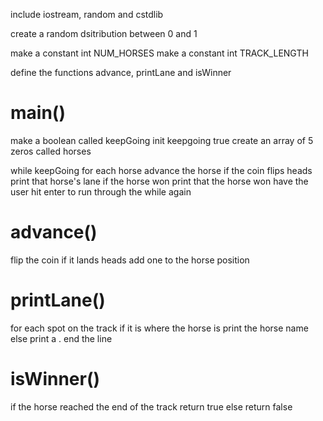 include iostream, random and cstdlib

create a random dsitribution between 0 and 1

make a constant int NUM_HORSES
make a constant int TRACK_LENGTH

define the functions advance, printLane and isWinner

# main()

make a boolean called keepGoing
init keepgoing true
create an array of 5 zeros called horses

while keepGoing
    for each horse
        advance the horse if the coin flips heads
        print that horse's lane
        if the horse won
            print that the horse won
    have the user hit enter to run through the while again

# advance()

flip the coin
if it lands heads
    add one to the horse position

# printLane()

for each spot on the track
    if it is where the horse is 
        print the horse name
    else
        print a .
end the line

# isWinner()

if the horse reached the end of the track
    return true
else
    return false

